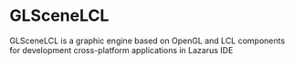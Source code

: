 # GLSceneLCL
GLSceneLCL is a graphic engine based on OpenGL and LCL components for 
development cross-platform applications in Lazarus IDE
